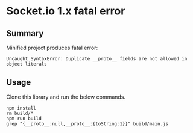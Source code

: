 # Socket.io 1.x fatal error

## Summary

Minified project produces fatal error:

`Uncaught SyntaxError: Duplicate __proto__ fields are not allowed in object literals`

## Usage

Clone this library and run the below commands.

```
npm install
rm build/*
npm run build
grep "{__proto__:null,__proto__:{toString:1}}" build/main.js
```
